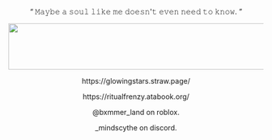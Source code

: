 <p align="center">
“ 𝙼𝚊𝚢𝚋𝚎 𝚊 𝚜𝚘𝚞𝚕 𝚕𝚒𝚔𝚎 𝚖𝚎 𝚍𝚘𝚎𝚜𝚗'𝚝 𝚎𝚟𝚎𝚗 𝚗𝚎𝚎𝚍 𝚝𝚘 𝚔𝚗𝚘𝚠. ”
</p>


<p align="center">
  <img width="536" height="92" src="https://github.com/user-attachments/assets/39cfaca3-8353-4eda-bba6-5de83bd66e2b">
</p>




<p align="center">
https://glowingstars.straw.page/
</p>
<p align="center">
https://ritualfrenzy.atabook.org/
</p>

<p align="center">
@bxmmer_land on roblox.
</p>
<p align="center">
_mindscythe on discord.
</p>
